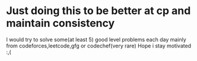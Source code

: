 # Just doing this to be better at cp and maintain consistency
I would try to solve some(at least 5) good level problems each day mainly from codeforces,leetcode,gfg or codechef(very rare)
Hope i stay motivated :,(
